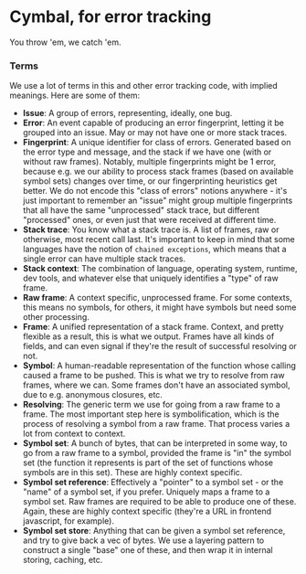 # Cymbal, for error tracking

You throw 'em, we catch 'em.


### Terms
We use a lot of terms in this and other error tracking code, with implied meanings. Here are some of them:
- **Issue**: A group of errors, representing, ideally, one bug.
- **Error**: An event capable of producing an error fingerprint, letting it be grouped into an issue. May or may not have one or more stack traces.
- **Fingerprint**: A unique identifier for class of errors. Generated based on the error type and message, and the stack if we have one (with or without raw frames). Notably, multiple fingerprints might be 1 error, because e.g. we our ability to process stack frames (based on available symbol sets) changes over time, or our fingerprinting heuristics get better. We do not encode this "class of errors" notions anywhere - it's just important to remember an "issue" might group multiple fingerprints that all have the same "unprocessed" stack trace, but different "processed" ones, or even just that were received at different time.
- **Stack trace**: You know what a stack trace is. A list of frames, raw or otherwise, most recent call last. It's important to keep in mind that some languages have the notion of `chained exceptions`, which means that a single error can have multiple stack traces.
- **Stack context**: The combination of language, operating system, runtime, dev tools, and whatever else that uniquely identifies a "type" of raw frame.
- **Raw frame**: A context specific, unprocessed frame. For some contexts, this means no symbols, for others, it might have symbols but need some other processing.
- **Frame**: A unified representation of a stack frame. Context, and pretty flexible as a result, this is what we output. Frames have all kinds of fields, and can even signal if they're the result of successful resolving or not.
- **Symbol**: A human-readable representation of the function whose calling caused a frame to be pushed. This is what we try to resolve from raw frames, where we can. Some frames don't have an associated symbol, due to e.g. anonymous closures, etc.
- **Resolving**: The generic term we use for going from a raw frame to a frame. The most important step here is symbolification, which is the process of resolving a symbol from a raw frame. That process varies a lot from context to context.
- **Symbol set**: A bunch of bytes, that can be interpreted in some way, to go from a raw frame to a symbol, provided the frame is "in" the symbol set (the function it represents is part of the set of functions whose symbols are in this set). These are highly context specific.
- **Symbol set reference**: Effectively a "pointer" to a symbol set - or the "name" of a symbol set, if you prefer. Uniquely maps a frame to a symbol set. Raw frames are required to be able to produce one of these. Again, these are highly context specific (they're a URL in frontend javascript, for example).
- **Symbol set store**: Anything that can be given a symbol set reference, and try to give back a vec of bytes. We use a layering pattern to construct a single "base" one of these, and then wrap it in internal storing, caching, etc.
